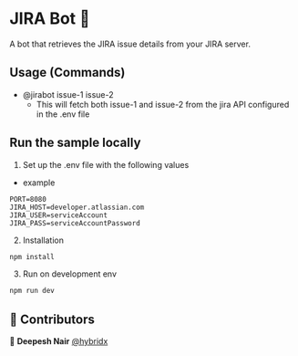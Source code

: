 # JIRA Bot 👋

A bot that retrieves the JIRA issue details from your JIRA server.

## Usage (Commands)

- @jirabot issue-1 issue-2
  - This will fetch both issue-1 and issue-2 from the jira API configured in the .env file

## Run the sample locally
  
1. Set up the .env file with the following values
- example
```
PORT=8080
JIRA_HOST=developer.atlassian.com
JIRA_USER=serviceAccount
JIRA_PASS=serviceAccountPassword
```
2. Installation
```sh
npm install
```
3. Run on development env
```sh
npm run dev
```

## 🤝 Contributors

👤 **Deepesh Nair** [@hybridx](https://github.com/hybridx)
